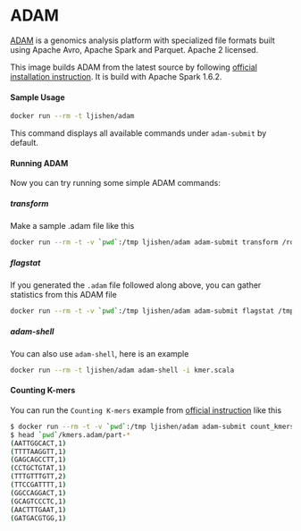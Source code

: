 # ADAM[ADAM](http://bdgenomics.org/) is a genomics analysis platform with specialized file formats built using Apache Avro, Apache Spark and Parquet. Apache 2 licensed.This image builds ADAM from the latest source by following [official installation instruction](https://github.com/bigdatagenomics/adam#installation). It is build with Apache Spark 1.6.2.#### Sample Usage```bashdocker run --rm -t ljishen/adam```This command displays all available commands under `adam-submit` by default.#### Running ADAMNow you can try running some simple ADAM commands:##### transformMake a sample .adam file like this```bashdocker run --rm -t -v `pwd`:/tmp ljishen/adam adam-submit transform /root/adam/adam-core/src/test/resources/small.sam /tmp/small.adam```##### flagstatIf you generated the `.adam` file followed along above, you can gather statistics from this ADAM file```bashdocker run --rm -t -v `pwd`:/tmp ljishen/adam adam-submit flagstat /tmp/small.adam```##### adam-shellYou can also use `adam-shell`, here is an example```bashdocker run --rm -t ljishen/adam adam-shell -i kmer.scala```#### Counting K-mersYou can run the `Counting K-mers` example from [official instruction](https://github.com/bigdatagenomics/adam#hello-world-counting-k-mers) like this```bash$ docker run --rm -t -v `pwd`:/tmp ljishen/adam adam-submit count_kmers /tmp/small.adam /tmp/kmers.adam 10$ head `pwd`/kmers.adam/part-*(AATTGGCACT,1)(TTTTAAGGTT,1)(GAGCAGCCTT,1)(CCTGCTGTAT,1)(TTTGTTTGTT,2)(TTCCGATTTT,1)(GGCCAGGACT,1)(GCAGTCCCTC,1)(AACTTTGAAT,1)(GATGACGTGG,1)```